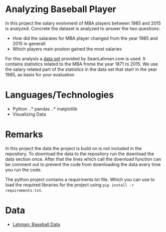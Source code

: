 # Analyzing Baseball Player

In this project the salary evolvment of MBA players between 1985 and 2015 is analyzed.
Concrete the dataset is analyzed to answer the two questions:
* How did the salaraies for MBA player changed from the year 1985 and 2015 in generall
* Which players main positon gained the most salaries

For this analysis a [data set](http://www.seanlahman.com/baseball-archive/statistics/) provided by SeanLahman.com is used. It contains statistics related to the MBA frome the year 1871 to 2015.
We use the salary related part of the statistics in the data set that start in the year 1985, as basis for your evaluation

# Languages/Technologies

* Python 
..* pandas
..* matplotlib
* Visualizing Data

# Remarks

In this project the data the project is build on is not included in the repository. To download the data to the repository run the download the data section once. After that the lines which call the download function can be comment out to prevent the code from downloading the data every time you run the code.

The python project contains a requirments.txt file. Which you can use to load the required libraries for the project using ``pip install -r requirements.txt``.

# Data

* [Lahman: Baseball Data](http://seanlahman.com/files/database/baseballdatabank-master_2016-03-02.zip)
